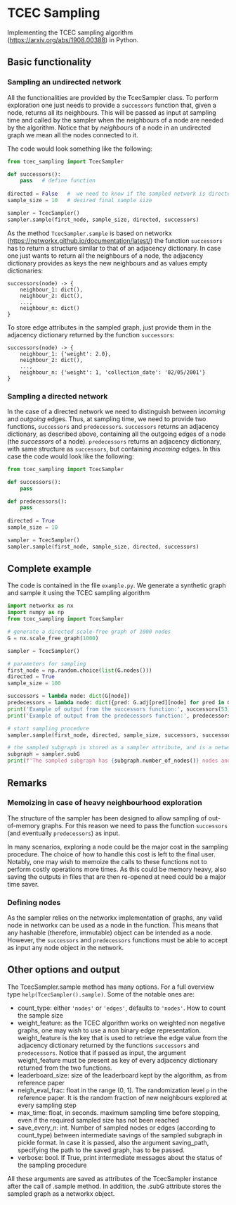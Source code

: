 # TCEC Sampling

Implementing the TCEC sampling algorithm (https://arxiv.org/abs/1908.00388) in Python.

## Basic functionality 

### Sampling an undirected network
All the functionalities are provided by the TcecSampler class. To perform exploration one just needs to 
provide a `successors` function that, given a node, returns all its neighbours. 
This will be passed as input at sampling time and called by the sampler when the neighbours of
a node are needed by the algorithm.
Notice that by _neighbours_ of a node in an undirected graph we mean all the nodes connected to it.

The code would look something like the following:

```python
from tcec_sampling import TcecSampler

def successors():
    pass   # define function 
    
directed = False   #  we need to know if the sampled network is directed or not
sample_size = 10   # desired final sample size

sampler = TcecSampler()
sampler.sample(first_node, sample_size, directed, successors)
```

As the method `TcecSampler.sample` is based on networkx (https://networkx.github.io/documentation/latest/) 
the function `successors` has to return a structure similar to that of an adjacency dictionary.
In case one just wants to return all the neighbours of a node, the adjacency dictionary provides as keys the new 
neighbours and as values empty dictionaries:

```
successors(node) -> {
    neighbour_1: dict(),  
    neighbour_2: dict(),
    ...,
    neighbour_n: dict()
}
```

To store edge attributes in the sampled graph, just provide them in the adjacency dictionary returned by the function
`successors`:

```
successors(node) -> {
    neighbour_1: {'weight': 2.0},  
    neighbour_2: dict(),
    ...,
    neighbour_n: {'weight': 1, 'collection_date': '02/05/2001'}
}
```

### Sampling a directed network
In the case of a directed network we need to distinguish between _incoming_ and _outgoing_ edges.
Thus, at sampling time, we need to provide two functions, `successors` and `predecessors`. 
`successors` returns an adjacency dictionary, as described above, containing all the outgoing edges of a node
(the _successors_ of a node). `predecessors` returns an adjacency dictionary, with same 
structure as `successors`, but containing _incoming_ edges. In this case the code would look like the following:

```python
from tcec_sampling import TcecSampler

def successors():
    pass

def predecessors():
    pass
    
directed = True   
sample_size = 10   

sampler = TcecSampler()
sampler.sample(first_node, sample_size, directed, successors)
```
 
## Complete example
The code is contained in the file `example.py`. We generate a synthetic graph and sample it using the
TCEC sampling algorithm

```python
import networkx as nx
import numpy as np 
from tcec_sampling import TcecSampler

# generate a directed scale-free graph of 1000 nodes
G = nx.scale_free_graph(1000)   

sampler = TcecSampler()

# parameters for sampling
first_node = np.random.choice(list(G.nodes()))
directed = True
sample_size = 100

successors = lambda node: dict(G[node])
predecessors = lambda node: dict({pred: G.adj[pred][node] for pred in G.predecessors(node)})
print('Example of output from the successors function:', successors(53))
print('Example of output from the predecessors function:', predecessors(10))

# start sampling procedure
sampler.sample(first_node, directed, sample_size, successors, successors)

# the sampled subgraph is stored as a sampler attribute, and is a networkx object
subgraph = sampler.subG
print(f'The sampled subgraph has {subgraph.number_of_nodes()} nodes and {subgraph.number_of_edges()} edges')
```

## Remarks
### Memoizing in case of heavy neighbourhood exploration
The structure of the sampler has been designed to allow sampling of out-of-memory graphs. For this reason we need to 
pass the function `successors` (and eventually `predecessors`) as input.

In many scenarios, exploring a node could be the major cost in the sampling procedure. The choice of how to handle this 
cost is left to the final user. Notably, one may wish to memoize the calls to these functions not to perform costly 
operations more times. As this could be memory heavy, also saving the outputs in files that are then re-opened at need 
could be a major time saver. 

### Defining nodes
As the sampler relies on the networkx implementation of graphs, any valid node in networkx can be used as a node in 
the function. This means that any hashable (therefore, immutable) object can be intended as a node. 
However, the `successors` and `predecessors` functions must be able to accept as input any node object in the network.  


## Other options and output
The TcecSampler.sample method has many options. For a full overview type `help(TcecSampler().sample)`. 
Some of the notable ones are:

- count_type: either `'nodes'` or `'edges'`, defaults to `'nodes'`. How to count the sample size
- weight_feature: as the TCEC algorithm works on weighted non negative graphs, one may wish to use a non binary 
edge representation. weight_feature is the key that is used to retrieve the edge value from the adjacency dictionary 
returned by the functions `successors` and `predecessors`. Notice that if passed as input, the argument weight_feature
must be present as key of every adjacency dictionary returned from the two functions.
- leaderboard_size: size of the leaderboard kept by the algorithm, as from reference paper
- neigh_eval_frac: float in the range (0, 1]. The randomization level `p` in the reference paper. It is the random 
fraction of new neighbours explored at every sampling step
- max_time: float, in seconds. maximum sampling time before stopping, even if the required sampled size has not been 
reached
- save_every_n: int. Number of sampled nodes or edges (according to count_type) between intermediate savings of the 
sampled subgraph in pickle format. In case it is passed, also the argument saving_path, specifying the path to the saved
 graph, has to be passed.
- verbose: bool. If True, print intermediate messages about the status of the sampling procedure


All these arguments are saved as attributes of the TcecSampler instance after the call of .sample method. In addition, 
the .subG attribute stores the sampled graph as a networkx object.